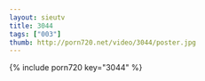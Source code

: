 ```yaml
--- 
layout: sieutv
title: 3044
tags: ["003"]
thumb: http://porn720.net/video/3044/poster.jpg
---
```

{% include porn720 key="3044" %} 
